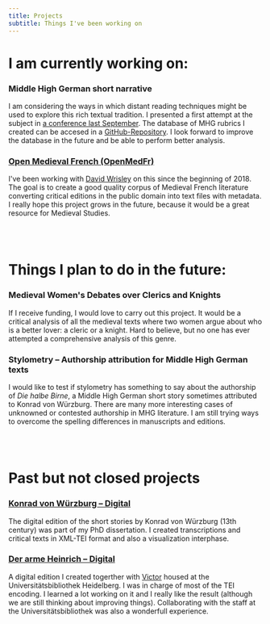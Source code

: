 ```yaml
---
title: Projects
subtitle: Things I've been working on
---
```


# I am currently working on:

### Middle High German short narrative
I am considering the ways in which distant reading techniques might be used to explore this rich textual tradition. I presented a first attempt at the subject in [a conference last September](http://www.mcda.ugent.be/). The database of MHG rubrics I created can be accesed in a [GitHub-Repository](https://github.com/GusRiva/projects_data/tree/master/rubrics). I look forward to improve the database in the future and be able to perform better analysis.

### [Open Medieval French (OpenMedFr)](https://github.com/OpenMedFr)
I've been working with [David Wrisley](https://djwrisley.com/) on this since the beginning of 2018. The goal is to create a good quality corpus of Medieval French literature converting critical editions in the public domain into text files with metadata. I really hope this project grows in the future, because it would be a great resource for Medieval Studies. 

<br/>
<br/>

# Things I plan to do in the future:

### Medieval Women's Debates over Clerics and Knights
If I receive funding, I would love to carry out this project. It would be a critical analysis of all the medieval texts where two women argue about who is a better lover: a cleric or a knight. Hard to believe, but no one has ever attempted a comprehensive analysis of this genre. 

### Stylometry – Authorship attribution for Middle High German texts
I would like to test if stylometry has something to say about the authorship of *Die halbe Birne*, a Middle High German short story sometimes attributed to Konrad von Würzburg. There are many more interesting cases of unknowned or contested authorship in MHG literature. I am still trying ways to overcome the spelling differences in manuscripts and editions.

<br/>
<br/>

# Past but not closed projects

### [Konrad von Würzburg – Digital](http://kvwdigital.000webhostapp.com/)
The digital edition of the short stories by Konrad von Würzburg (13th century) was part of my PhD dissertation. I created transcriptions and critical texts in XML-TEI format and also a visualization interphase.

### [Der arme Heinrich – Digital](http://digi.ub.uni-heidelberg.de/de/ahd/index.html)
A digital edition I created togerther with [Victor](https://usc-es.academia.edu/VMillet) housed at the Universitätsbibliothek Heidelberg. I was in charge of most of the TEI encoding. I learned a lot working on it and I really like the result (although we are still thinking about improving things). Collaborating with the staff at the Universitätsbibliothek was also a wonderfull experience.

